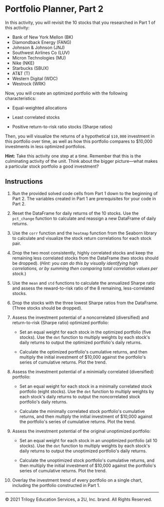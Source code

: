 # Portfolio Planner, Part 2

In this activity, you will revisit the 10 stocks that you researched in Part 1 of this activity:

* Bank of New York Mellon (BK)
* Diamondback Energy (FANG)
* Johnson & Johnson (JNJ)
* Southwest Airlines Co (LUV)
* Micron Technologies (MU)
* Nike (NKE)
* Starbucks (SBUX)
* AT&T (T)
* Western Digital (WDC)
* Westrock (WRK)

Now, you will create an optimized portfolio with the following characteristics:

* Equal-weighted allocations

* Least correlated stocks

* Positive return-to-risk ratio stocks (Sharpe ratios)

Then, you will visualize the returns of a hypothetical `$10,000` investment in this portfolio over time, as well as how this portfolio compares to $10,000 investments in less optimized portfolios.

**Hint:** Take this activity one step at a time. Remember that this is the culminating activity of the unit. Think about the bigger picture—what makes a particular stock portfolio a good investment?

## Instructions

1. Run the provided solved code cells from Part 1 down to the beginning of Part 2. The variables created in Part 1 are prerequisites for your code in Part 2. 

2. Reset the DataFrame for daily returns of the 10 stocks. Use the `pct_change` function to calculate and reassign a new DataFrame of daily returns.

3. Use the `corr` function and the `heatmap` function from the Seaborn library to calculate and visualize the stock return correlations for each stock pair.

4. Drop the two most consistently, highly correlated stocks and keep the remaining less correlated stocks from the DataFrame (two stocks should be dropped). (*Hint: you can do this by visually identifying high correlations, or by summing then comparing total correlation values per stock.*)

5. Use the `mean` and `std` functions to calculate the annualized Sharpe ratio and assess the reward-to-risk ratio of the 8 remaining, less-correlated stocks.

6. Drop the stocks with the three lowest Sharpe ratios from the DataFrame. (Three stocks should be dropped).

7. Assess the investment potential of a noncorrelated (diversified) and return-to-risk (Sharpe ratio) optimized portfolio:

    * Set an equal weight for each stock in the optimized portfolio (five stocks). Use the `dot` function to multiply weights by each stock's daily returns to output the optimized portfolio's daily returns.

    * Calculate the optimized portfolio's cumulative returns, and then multiply the initial investment of $10,000 against the portfolio's series of cumulative returns. Plot the trend.

8. Assess the investment potential of a minimially correlated (diversified) portfolio:

    * Set an equal weight for each stock in a minimally correlated stock portfolio (eight stocks). Use the `dot` function to multiply weights by each stock's daily returns to output the noncorrelated stock portfolio's daily returns.

    * Calculate the minimally correlated stock portfolio's cumulative returns, and then multiply the initial investment of $10,000 against the portfolio's series of cumulative returns. Plot the trend.

9. Assess the investment potential of the original unoptimized portfolio:

    * Set an equal weight for each stock in an unoptimized portfolio (all 10 stocks). Use the `dot` function to multiply weights by each stock's daily returns to output the unoptimized portfolio's daily returns.

    * Calculate the unoptimized stock portfolio's cumulative returns, and then multiply the initial investment of $10,000 against the portfolio's series of cumulative returns. Plot the trend.

10. Overlay the investment trend of every portfolio on a single chart, including the portfolio constructed in Part 1.

---

© 2021 Trilogy Education Services, a 2U, Inc. brand. All Rights Reserved.
